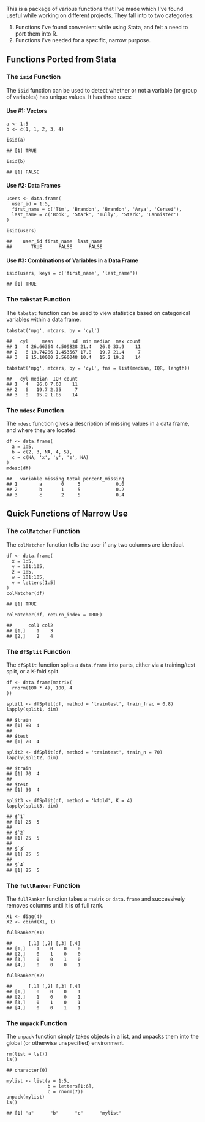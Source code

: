 This is a package of various functions that I've made which I've found
useful while working on different projects. They fall into to two
categories:

1.  Functions I've found convenient while using Stata, and felt a need
    to port them into R.
2.  Functions I've needed for a specific, narrow purpose.

Functions Ported from Stata
---------------------------

### The `isid` Function

The `isid` function can be used to detect whether or not a variable (or
group of variables) has unique values. It has three uses:

#### Use \#1: Vectors

    a <- 1:5
    b <- c(1, 1, 2, 3, 4)

    isid(a)

    ## [1] TRUE

    isid(b)

    ## [1] FALSE

#### Use \#2: Data Frames

    users <- data.frame(
      user_id = 1:5,
      first_name = c('Tim', 'Brandon', 'Brandon', 'Arya', 'Cersei'),
      last_name = c('Book', 'Stark', 'Tully', 'Stark', 'Lannister')
    )

    isid(users)

    ##    user_id first_name  last_name 
    ##       TRUE      FALSE      FALSE

#### Use \#3: Combinations of Variables in a Data Frame

    isid(users, keys = c('first_name', 'last_name'))

    ## [1] TRUE

### The `tabstat` Function

The `tabstat` function can be used to view statistics based on
categorical variables within a data frame.

    tabstat('mpg', mtcars, by = 'cyl')

    ##   cyl     mean       sd  min median  max count
    ## 1   4 26.66364 4.509828 21.4   26.0 33.9    11
    ## 2   6 19.74286 1.453567 17.8   19.7 21.4     7
    ## 3   8 15.10000 2.560048 10.4   15.2 19.2    14

    tabstat('mpg', mtcars, by = 'cyl', fns = list(median, IQR, length))

    ##   cyl median  IQR count
    ## 1   4   26.0 7.60    11
    ## 2   6   19.7 2.35     7
    ## 3   8   15.2 1.85    14

### The `mdesc` Function

The `mdesc` function gives a description of missing values in a data
frame, and where they are located.

    df <- data.frame(
      a = 1:5,
      b = c(2, 3, NA, 4, 5),
      c = c(NA, 'x', 'y', 'z', NA)
    )
    mdesc(df)

    ##   variable missing total percent_missing
    ## 1        a       0     5             0.0
    ## 2        b       1     5             0.2
    ## 3        c       2     5             0.4

Quick Functions of Narrow Use
-----------------------------

### The `colMatcher` Function

The `colMatcher` function tells the user if any two columns are
identical.

    df <- data.frame(
      x = 1:5,
      y = 101:105,
      z = 1:5,
      w = 101:105,
      v = letters[1:5]
    )
    colMatcher(df)

    ## [1] TRUE

    colMatcher(df, return_index = TRUE)

    ##      col1 col2
    ## [1,]    1    3
    ## [2,]    2    4

### The `dfSplit` Function

The `dfSplit` function splits a `data.frame` into parts, either via a
training/test split, or a K-fold split.

    df <- data.frame(matrix(
      rnorm(100 * 4), 100, 4
    ))

    split1 <- dfSplit(df, method = 'traintest', train_frac = 0.8)
    lapply(split1, dim)

    ## $train
    ## [1] 80  4
    ## 
    ## $test
    ## [1] 20  4

    split2 <- dfSplit(df, method = 'traintest', train_n = 70)
    lapply(split2, dim)

    ## $train
    ## [1] 70  4
    ## 
    ## $test
    ## [1] 30  4

    split3 <- dfSplit(df, method = 'kfold', K = 4)
    lapply(split3, dim)

    ## $`1`
    ## [1] 25  5
    ## 
    ## $`2`
    ## [1] 25  5
    ## 
    ## $`3`
    ## [1] 25  5
    ## 
    ## $`4`
    ## [1] 25  5

### The `fullRanker` Function

The `fullRanker` function takes a matrix or `data.frame` and
successively removes columns until it is of full rank.

    X1 <- diag(4)
    X2 <- cbind(X1, 1)

    fullRanker(X1)

    ##      [,1] [,2] [,3] [,4]
    ## [1,]    1    0    0    0
    ## [2,]    0    1    0    0
    ## [3,]    0    0    1    0
    ## [4,]    0    0    0    1

    fullRanker(X2)

    ##      [,1] [,2] [,3] [,4]
    ## [1,]    0    0    0    1
    ## [2,]    1    0    0    1
    ## [3,]    0    1    0    1
    ## [4,]    0    0    1    1

### The `unpack` Function

The `unpack` function simply takes objects in a list, and unpacks them
into the global (or otherwise unspecified) environment.

    rm(list = ls())
    ls()

    ## character(0)

    mylist <- list(a = 1:5,
                   b = letters[1:6],
                   c = rnorm(7))
    unpack(mylist)
    ls()

    ## [1] "a"      "b"      "c"      "mylist"
